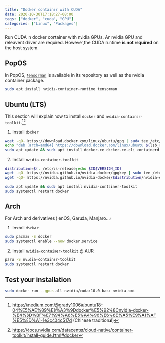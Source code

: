 ```yaml
---
title: "Docker container with CUDA"
date: 2020-10-30T17:18:27+08:00
tags: ["docker", "cuda", "GPU"]
categories: ["Linux", "Packages"]
---
```


Run CUDA in docker container with nvidia GPUs. An nvidia GPU and releavent driver are required. However,the CUDA runtime **is not required** on the host system.

<!--more-->

## PopOS

In PopOS, [`tensorman`](https://github.com/pop-os/tensorman) is available in its repository as well as the nvidia container package.

```bash
sudo apt install nvidia-container-runtime tensorman
```

## Ubuntu (LTS)

This section will explain how to install `docker` and `nvidia-container-toolkit`.[^Grady Huang][^nvidia]

[^Grady Huang]: https://medium.com/@grady1006/ubuntu18-04%E5%AE%89%E8%A3%9Ddocker%E5%92%8Cnvidia-docker-%E4%BD%BF%E7%94%A8%E5%A4%96%E6%8E%A5%E9%A1%AF%E5%8D%A1-1e3c404c517d (Chinese traditional)
[^nvidia]: https://docs.nvidia.com/datacenter/cloud-native/container-toolkit/install-guide.html#docker

1. Install `docker`

```bash
wget -qO- https://download.docker.com/linux/ubuntu/gpg | sudo tee /etc/apt/trusted.gpg.d/docker.asc > /dev/null
echo "deb [arch=amd64] https://download.docker.com/linux/ubuntu $(lsb_release -cs) stable" | sudo tee /etc/apt/sources.list.d/docker.list > /dev/null
sudo apt update && sudo apt install docker-ce docker-ce-cli containerd.io
```

2. Install `nvidia-container-toolkit`

```bash
distribution=$(. /etc/os-release;echo $ID$VERSION_ID)
wget -qO- https://nvidia.github.io/nvidia-docker/gpgkey | sudo tee /etc/apt/trusted.gpg.d/nvidia-docker.asc > /dev/null
wget -qO- https://nvidia.github.io/nvidia-docker/$distribution/nvidia-docker.list | sudo tee /etc/apt/sources.list.d/nvidia-docker.list > /dev/null

sudo apt update && sudo apt install nvidia-container-toolkit
sudo systemctl restart docker
```

## Arch

For Arch and derivatives ( enOS, Garuda, Manjaro...)

1. Install `docker`

```bash
sudo pacman -S docker
sudo systemctl enable --now docker.service
```

2. Install [`nvidia-container-toolkit` @ AUR](https://aur.archlinux.org/packages/nvidia-container-toolkit/)

```bash
paru -S nvidia-container-toolkit
sudo systemctl restart docker
```

## Test your installation

```bash
sudo docker run --gpus all nvidia/cuda:10.0-base nvidia-smi
```

